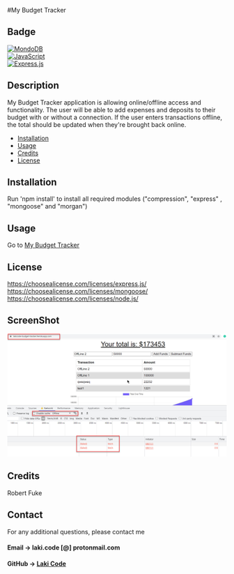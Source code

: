#My Budget Tracker

## Badge

[![MondoDB](https://img.shields.io/badge/MongoDB-%23E34F26.svg?style=for-the-badge&logo=MongoDB&logoColor=white)](https://shields.io/)  
[![JavaScript](https://img.shields.io/badge/Node.js-%231572B6.svg?style=for-the-badge&logo=Node&logoColor=white)](https://shields.io/)  
[![Express.js](https://img.shields.io/badge/express.js-%23404d59.svg?style=for-the-badge&logo=express&logoColor=%2361DAFB)](https://shields.io/)

## Description

My Budget Tracker application is allowing online/offline access and functionality. The user will be able to add expenses and deposits to their budget with or without a connection. If the user enters transactions offline, the total should be updated when they're brought back online.

- [Installation](#installation)
- [Usage](#usage)
- [Credits](#credits)
- [License](#license)

## Installation

Run 'npm install' to install all required modules ("compression", "express" , "mongoose" and "morgan")

## Usage

Go to <a href="https://lakicode-budget-tracker.herokuapp.com/" target="_blank">My Budget Tracker</a>

## License

https://choosealicense.com/licenses/express.js/  
 https://choosealicense.com/licenses/mongoose/  
 https://choosealicense.com/licenses/node.js/

## ScreenShot

![alt text](./public/images/offline.jpg 'Offline')

## Credits

Robert Fuke

## Contact

For any additional questions, please contact me

#### Email -> laki.code [@] protonmail.com

#### GitHub -> [Laki Code](https://github.com/LakiCode)
